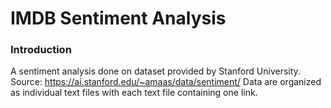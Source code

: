 # IMDB Sentiment Analysis

### Introduction

A sentiment analysis done on dataset provided by Stanford University. Source: https://ai.stanford.edu/~amaas/data/sentiment/
Data are organized as individual text files with each text file containing one link.
